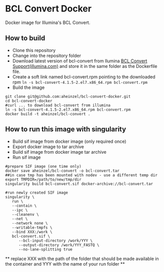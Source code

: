 # BCL Convert Docker

Docker image for Illumina's BCL Convert.

## How to build
 - Clone this repository
 - Change into the repository folder
 - Download latest version of bcl-convert from
   Ilumina [BCL Convert Support(illumina.com)](https://emea.support.illumina.com/sequencing/sequencing_software/bcl-convert.html) and store it in the same folder as the Dockerfile file.  
  - Create a soft link named bcl-convert.rpm pointing to the downloaded rpm `ln -s bcl-convert-4.1.5-2.el7.x86_64.rpm bcl-convert.rpm`
  - Build the image

```
git clone git@github.com:aheinzel/bcl-convert-docker.git
cd bcl-convert-docker
#curl ... to download bcl-convert from illumina
ln -s bcl-convert-4.1.5-2.el7.x86_64.rpm bcl-convert.rpm
docker build -t aheinzel/bcl-convert .
```


## How to run this image with singularity
 - Build sif image from docker image (only required once)
  - Export docker image to tar archive
  - Build sif image from docker image tar archive
 - Run sif image

```
#prepare SIF image (one time only)
docker save aheinzel/bcl-convert -o bcl-convert.tar
##in case tmp has been mounted with nodev - use a different temp dir
export TMPDIR=/path/to/new/tmp/dir
singularity build bcl-convert.sif docker-archive://bcl-convert.tar

#run newly created SIF image
singularity \
   run \
   --contain \
   --ipc \
   --cleanenv \
   --net \
   --network none \
   --writable-tmpfs \
   --bind XXX:/work \
   bcl-convert.sif \
      --bcl-input-directory /work/YYY \
      --output-directory /work/YYY_FASTQ \
      --no-lane-splitting true
```
** replace XXX with the path of the folder that should be made available in the container and YYY with the name of your run folder **
